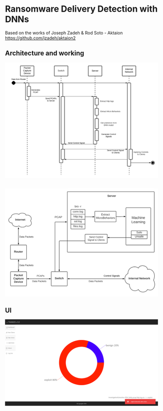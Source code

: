 # Ransomware Delivery Detection with DNNs


Based on the works of Joseph Zadeh & Rod Soto - Aktaion
https://github.com/jzadeh/aktaion2

## Architecture and working 
![alt text](results/report/Sequence%20Diagram.png)
## 
![alt text](results/report/Data%20Flow.png)

## UI
![alt text](results/report/Screenshot%20(41).png)
